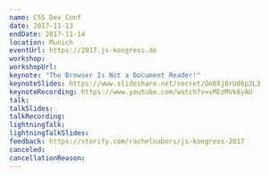 ```yaml
---
name: CSS Dev Conf
date: 2017-11-13
endDate: 2017-11-14
location: Munich
eventUrl: https://2017.js-kongress.de
workshop:
workshopUrl:
keynote: "The Browser Is Not a Document Reader!"
keynoteSlides: https://www.slideshare.net/secret/Gn0Xj8rUd6p3L3
keynoteRecording: https://www.youtube.com/watch?v=vMEzMVk8yAU
talk:
talkSlides:
talkRecording:
lightningTalk:
lightningTalkSlides:
feedback: https://storify.com/rachelnabors/js-kongress-2017
canceled:
cancellationReason:
---
```

